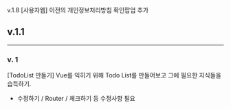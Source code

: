 
v.1.8
[사용자웹] 이전의 개인정보처리방침 확인팝업 추가


## v.1.1

------------   
### v. 1
[TodoList 만들기] Vue를 익히기 위해 Todo List를 만들어보고 그에 필요한 지식들을 습득하기.
- 수정하기 / Router / 체크하기 등 수정사항 필요
